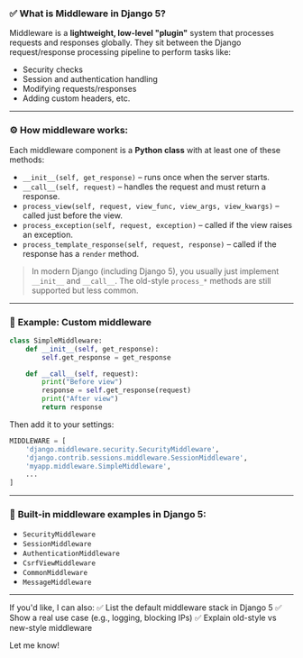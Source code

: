 ### ✅ **What is Middleware in Django 5?**

Middleware is a **lightweight, low-level "plugin"** system that processes requests and responses globally.
They sit between the Django request/response processing pipeline to perform tasks like:

- Security checks
- Session and authentication handling
- Modifying requests/responses
- Adding custom headers, etc.

---

### ⚙️ **How middleware works:**

Each middleware component is a **Python class** with at least one of these methods:

- `__init__(self, get_response)` – runs once when the server starts.
- `__call__(self, request)` – handles the request and must return a response.
- `process_view(self, request, view_func, view_args, view_kwargs)` – called just before the view.
- `process_exception(self, request, exception)` – called if the view raises an exception.
- `process_template_response(self, request, response)` – called if the response has a `render` method.

> In modern Django (including Django 5), you usually just implement `__init__` and `__call__`. The old-style `process_*` methods are still supported but less common.

---

### 📌 **Example: Custom middleware**

```python
class SimpleMiddleware:
    def __init__(self, get_response):
        self.get_response = get_response

    def __call__(self, request):
        print("Before view")
        response = self.get_response(request)
        print("After view")
        return response
```

Then add it to your settings:

```python
MIDDLEWARE = [
    'django.middleware.security.SecurityMiddleware',
    'django.contrib.sessions.middleware.SessionMiddleware',
    'myapp.middleware.SimpleMiddleware',
    ...
]
```

---

### 🧰 **Built-in middleware examples in Django 5:**

- `SecurityMiddleware`
- `SessionMiddleware`
- `AuthenticationMiddleware`
- `CsrfViewMiddleware`
- `CommonMiddleware`
- `MessageMiddleware`

---

If you'd like, I can also:
✅ List the default middleware stack in Django 5
✅ Show a real use case (e.g., logging, blocking IPs)
✅ Explain old-style vs new-style middleware

Let me know!
